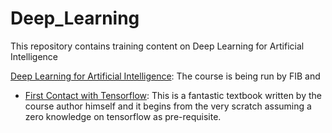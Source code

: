 # Deep_Learning
This repository contains training content on Deep Learning for Artificial Intelligence


[Deep Learning for Artificial Intelligence](http://dlai.deeplearning.barcelona/): The course is being run by FIB and 

* [First Contact with Tensorflow](http://jorditorres.org/research-teaching/tensorflow/first-contact-with-tensorflow-book/first-contact-with-tensorflow/): This is a fantastic textbook written by the course author himself and it begins from the very scratch assuming a zero knowledge on tensorflow as pre-requisite.
